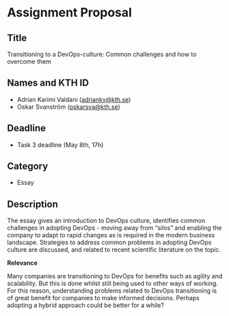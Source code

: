 # Assignment Proposal

## Title

Transitioning to a DevOps-culture: Common challenges and how to overcome them

## Names and KTH ID

  - Adrian Karimi Valdani (adriankv@kth.se)
  - Oskar Svanström (oskarsva@kth.se)

## Deadline

- Task 3 deadline (May 8th, 17h)

## Category

- Essay

## Description

The essay gives an introduction to DevOps culture, identifies common challenges in adopting DevOps - moving away from “silos” and enabling the company to adapt to rapid changes as is required in the modern business landscape. Strategies to address common problems in adopting DevOps culture are discussed, and related to recent scientific literature on the topic.

**Relevance**

Many companies are transitioning to DevOps for benefits such as agility and scalability. But this is done whilst still being used to other ways of working. For this reason, understanding problems related to DevOps transitioning is of great benefit for companies to make informed decisions.  Perhaps adopting a hybrid approach could be better for a while?
